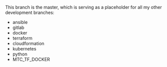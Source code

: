 This branch is the master, which is serving as a placeholder for all my other development branches:


- ansible
- gitlab
- docker
- terraform
- cloudformation
- kubernetes
- python
- MTC_TF_DOCKER
